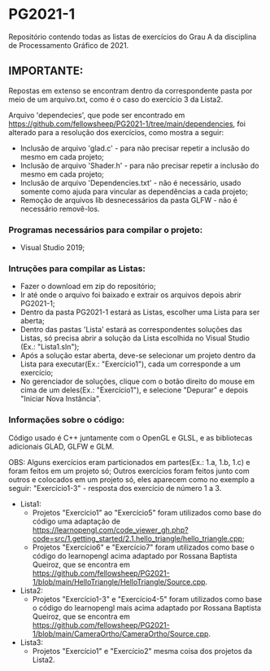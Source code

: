 # PG2021-1
Repositório contendo todas as listas de exercícios do Grau A da disciplina de Processamento Gráfico de 2021.

## IMPORTANTE:
Repostas em extenso se encontram dentro da correspondente pasta por meio de um arquivo.txt, como é o caso do exercício 3 da Lista2.

Arquivo 'dependecies', que pode ser encontrado em https://github.com/fellowsheep/PG2021-1/tree/main/dependencies, foi alterado para a resolução dos exercícios, como mostra a seguir:
* Inclusão de arquivo 'glad.c' - para não precisar repetir a inclusão do mesmo em cada projeto;
* Inclusão de arquivo 'Shader.h' - para não precisar repetir a inclusão do mesmo em cada projeto;
* Inclusão de arquivo 'Dependencies.txt' - não é necessário, usado somente como ajuda para vincular as dependências a cada projeto;
* Remoção de arquivos lib desnecessários da pasta GLFW - não é necessário removê-los.

### Programas necessários para compilar o projeto:
- Visual Studio 2019;

### Intruções para compilar as Listas:
- Fazer o download em zip do repositório;
- Ir até onde o arquivo foi baixado e extrair os arquivos depois abrir PG2021-1;
- Dentro da pasta PG2021-1 estará as Listas, escolher uma Lista para ser aberta;
- Dentro das pastas 'Lista' estará as correspondentes soluções das Listas, só precisa abrir a solução da Lista escolhida no Visual Studio (Ex.: "Lista1.sln");
- Após a solução estar aberta, deve-se selecionar um projeto dentro da Lista para executar(Ex.: "Exercício1"), cada um corresponde a um exercício;
- No gerenciador de soluções, clique com o botão direito do mouse em cima de um deles(Ex.: "Exercício1"), e selecione "Depurar" e depois "Iniciar Nova Instância".

### Informações sobre o código:
Código usado é C++ juntamente com o OpenGL e GLSL, e as bibliotecas adicionais GLAD, GLFW e GLM.

OBS: Alguns exercícios eram particionados em partes(Ex.: 1.a, 1.b, 1.c) e foram feitos em um projeto só;
Outros exercícios foram feitos junto com outros e colocados em um projeto só, eles aparecem como no exemplo a seguir: "Exercício1-3" - resposta dos exercício de número 1 a 3.

* Lista1:
  - Projetos "Exercício1" ao "Exercício5" foram utilizados como base do código uma adaptação de https://learnopengl.com/code_viewer_gh.php?code=src/1.getting_started/2.1.hello_triangle/hello_triangle.cpp;
  - Projetos "Exercício6" e "Exercício7" foram utilizados como base o código do learnopengl acima adaptado por Rossana Baptista Queiroz, que se encontra em https://github.com/fellowsheep/PG2021-1/blob/main/HelloTriangle/HelloTriangle/Source.cpp.
* Lista2:
  - Projetos "Exercício1-3" e "Exercício4-5" foram utilizados como base o código do learnopengl mais acima adaptado por Rossana Baptista Queiroz, que se encontra em https://github.com/fellowsheep/PG2021-1/blob/main/CameraOrtho/CameraOrtho/Source.cpp.
* Lista3:
  - Projetos "Exercício1" e "Exercício2" mesma coisa dos projetos da Lista2.
